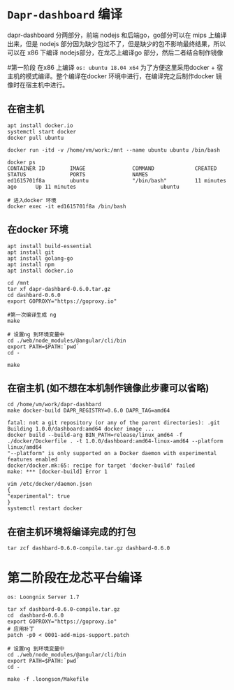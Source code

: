 # `Dapr-dashboard` 编译
dapr-dashboard 分两部分，前端 nodejs 和后端go，go部分可以在 mips 上编译出来，但是 nodejs 部分因为缺少包过不了，但是缺少的包不影响最终结果，所以可以在 x86 下编译 nodejs部分，在龙芯上编译go 部分，然后二者结合制作镜像

#第一阶段 在x86 上编译
`os: ubuntu 18.04 x64`
为了方便这里采用docker + 宿主机的模式编译。整个编译在docker 环境中进行，在编译完之后制作docker 镜像时在宿主机中进行。

## 在宿主机
```
apt install docker.io
systemctl start docker
docker pull ubuntu

docker run -itd -v /home/vm/work:/mnt --name ubuntu ubuntu /bin/bash

docker ps
CONTAINER ID        IMAGE               COMMAND             CREATED             STATUS              PORTS               NAMES
ed1615701f8a        ubuntu              "/bin/bash"         11 minutes ago      Up 11 minutes                           ubuntu

# 进入docker 环境
docker exec -it ed1615701f8a /bin/bash
```
## 在docker 环境
```
apt install build-essential
apt install git
apt install golang-go
apt install npm
apt install docker.io

cd /mnt
tar xf dapr-dashbard-0.6.0.tar.gz
cd dashbard-0.6.0
export GOPROXY="https://goproxy.io"

#第一次编译生成 ng 
make

# 设置ng 到环境变量中
cd ./web/node_modules/@angular/cli/bin
export PATH=$PATH:`pwd`
cd -

make
```

## 在宿主机 (如不想在本机制作镜像此步骤可以省略)
```
cd /home/vm/work/dapr-dashbard
make docker-build DAPR_REGISTRY=0.6.0 DAPR_TAG=amd64

fatal: not a git repository (or any of the parent directories): .git
Building 1.0.0/dashboard:amd64 docker image ...
docker build --build-arg BIN_PATH=release/linux_amd64 -f ./docker/Dockerfile . -t 1.0.0/dashboard:amd64-linux-amd64 --platform linux/amd64
"--platform" is only supported on a Docker daemon with experimental features enabled
docker/docker.mk:65: recipe for target 'docker-build' failed
make: *** [docker-build] Error 1

vim /etc/docker/daemon.json
{
"experimental": true
}
systemctl restart docker
```

## 在宿主机环境将编译完成的打包
```
tar zcf dashbard-0.6.0-compile.tar.gz dashbard-0.6.0
```


# 第二阶段在龙芯平台编译
`os: Loongnix Server 1.7`

```
tar xf dashbard-0.6.0-compile.tar.gz 
cd  dashbard-0.6.0
export GOPROXY="https://goproxy.io"
# 应用补丁
patch -p0 < 0001-add-mips-support.patch

# 设置ng 到环境变量中
cd ./web/node_modules/@angular/cli/bin
export PATH=$PATH:`pwd`
cd -

make -f .loongson/Makefile
```

